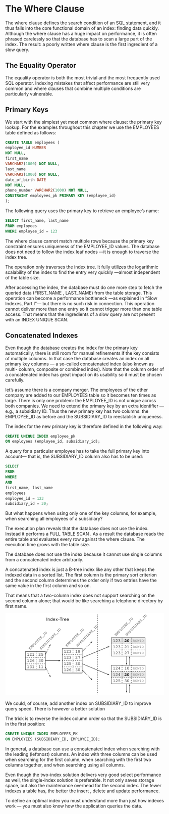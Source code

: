 # The Where Clause
The where clause defines the search condition of an SQL statement, and it thus falls into the core functional domain of an index: finding data quickly. Although the where clause has a huge impact on performance, it is often phrased carelessly so that the database has to scan a large part of the index. The result: a poorly written where clause is the first ingredient of a slow query.

## The Equality Operator
The equality operator is both the most trivial and the most frequently used SQL operator. Indexing mistakes that affect performance are still very common and where clauses that combine multiple conditions are particularly vulnerable.

## Primary Keys
We start with the simplest yet most common where clause: the primary key lookup. For the examples throughout this chapter we use the EMPLOYEES table defined as follows:
```sql
CREATE TABLE employees (
employee_id NUMBER
NOT NULL,
first_name
VARCHAR2(1000) NOT NULL,
last_name
VARCHAR2(1000) NOT NULL,
date_of_birth DATE
NOT NULL,
phone_number VARCHAR2(1000) NOT NULL,
CONSTRAINT employees_pk PRIMARY KEY (employee_id)
);
```
The following query uses the primary key to retrieve an employee’s name:
```sql
SELECT first_name, last_name
FROM employees
WHERE employee_id = 123
```
The where clause cannot match multiple rows because the primary key constraint ensures uniqueness of the EMPLOYEE_ID values. The database does not need to follow the index leaf nodes —it is enough to traverse the index tree.

The operation only traverses the index tree. It fully utilizes the logarithmic scalability of the index to find the entry very quickly —almost independent of the table size.

After accessing the index, the database must do one more step to fetch the queried data (FIRST_NAME , LAST_NAME) from the table storage. This operation can become a performance bottleneck —as explained in “Slow Indexes, Part I”— but there is no such risk in connection. This operation cannot deliver more than one entry so it cannot trigger more than one table access. That means that the ingredients of a slow query are not present with an INDEX UNIQUE SCAN.

## Concatenated Indexes
Even though the database creates the index for the primary key automatically, there is still room for manual refinements if the key consists of multiple columns. In that case the database creates an index on all primary key columns — a so-called concatenated index (also known as multi- column, composite or combined index). Note that the column order of a concatenated index has great impact on its usability so it must be chosen carefully.

let’s assume there is a company merger. The employees of the other company are added to our EMPLOYEES table so it becomes ten times as large. There is only one problem: the EMPLOYEE_ID is not unique across both companies. We need to extend the primary key by an extra identifier — e.g., a subsidiary ID. Thus the new primary key has two columns: the EMPLOYEE_ID as before and the SUBSIDIARY_ID to reestablish uniqueness.

The index for the new primary key is therefore defined in the following way:
```sql
CREATE UNIQUE INDEX employee_pk
ON employees (employee_id, subsidiary_id);
```
A query for a particular employee has to take the full primary key into account— that is, the SUBSIDIARY_ID column also has to be used:
```sql
SELECT
FROM
WHERE
AND
first_name, last_name
employees
employee_id = 123
subsidiary_id = 30;
```
But what happens when using only one of the key columns, for example, when searching all employees of a subsidiary?

The execution plan reveals that the database does not use the index. Instead it performs a FULL TABLE SCAN . As a result the database reads the entire table and evaluates every row against the where clause. The execution time grows with the table size.

The database does not use the index because it cannot use single columns from a concatenated index arbitrarily.

A concatenated index is just a B-tree index like any other that keeps the indexed data in a sorted list. The first column is the primary sort criterion and the second column determines the order only if two entries have the same value in the first column and so on.

That means that a two-column index does not support searching on the second column alone; that would be like searching a telephone directory by first name.

![](pictures/Concatenated_Index.png)

We could, of course, add another index on SUBSIDIARY_ID to improve query speed. There is however a better solution

The trick is to reverse the index column order so that the SUBSIDIARY_ID is in the first position:
```sql
CREATE UNIQUE INDEX EMPLOYEES_PK
ON EMPLOYEES (SUBSIDIARY_ID, EMPLOYEE_ID);
```
In general, a database can use a concatenated index when searching with the leading (leftmost) columns. An index with three columns can be used when searching for the first column, when searching with the first two columns together, and when searching using all columns.

Even though the two-index solution delivers very good select performance as well, the single-index solution is preferable. It not only saves storage space, but also the maintenance overhead for the second index. The fewer indexes a table has, the better the insert , delete and update performance.

To define an optimal index you must understand more than just how indexes work — you must also know how the application queries the data.
